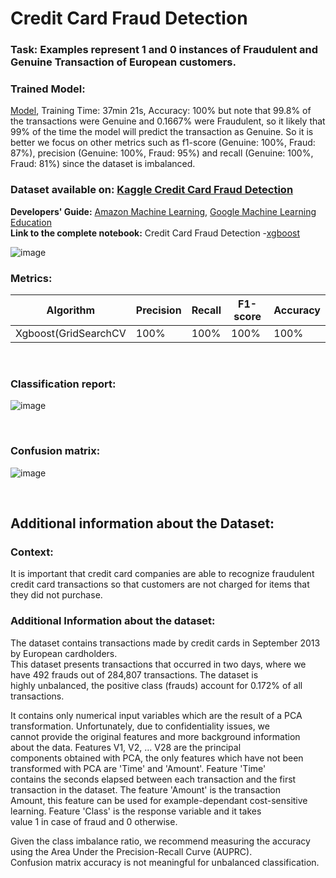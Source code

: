 # Credit Card Fraud Detection   

### **Task:** Examples represent 1 and 0 instances of Fraudulent and Genuine Transaction of European customers.
### **Trained Model:** 
[Model](), Training Time: 37min 21s,  Accuracy: 100% but note that 99.8% of the transactions were Genuine and 0.1667% were Fraudulent, so it likely that 99% of the time the model will predict the transaction as Genuine. So it is better we focus on other metrics such as f1-score (Genuine: 100%, Fraud: 87%), precision (Genuine: 100%, Fraud: 95%) and recall (Genuine: 100%, Fraud: 81%) since the dataset is imbalanced.
### **Dataset available on:** [Kaggle Credit Card Fraud Detection](https://www.kaggle.com/datasets/mlg-ulb/creditcardfraud)

**Developers' Guide:** [Amazon Machine Learning](https://docs.aws.amazon.com/pdfs/machine-learning/latest/dg/machinelearning-dg.pdf#cross-validation),  [Google Machine Learning Education](https://developers.google.com/machine-learning)                                            
**Link to the complete notebook:** Credit Card Fraud Detection -[xgboost](https://github.com/Kmohamedalie/Credit_Card_Fraud_Detection/blob/master/Notebook/Credit_Card_Fraud_Detection_XGBOOST_%26_GridSearchCV.ipynb)






![image](https://github.com/Kmohamedalie/Credit_Card_Fraud_Detection-SVM/assets/63104472/8219a470-ff04-4689-89d8-f73dcce764f5)



### **Metrics:**
| Algorithm | Precision | Recall | F1-score | Accuracy |
|-----------|-----------|--------|----------|----------|
| Xgboost(GridSearchCV   | 100%    |  100% | 100% | 100%     |



<br>





### **Classification report:**
![image](https://github.com/Kmohamedalie/Credit_Card_Fraud_Detection/assets/63104472/d5120c3c-e852-4f7d-9810-ded622207f26)



<br>



### **Confusion matrix:**
![image](https://github.com/Kmohamedalie/Credit_Card_Fraud_Detection/assets/63104472/61edef03-b1b2-42fe-8ba8-5ce24964f12c)






<br>

## **Additional information about the Dataset:** <br>
### Context: <br>
It is important that credit card companies are able to recognize fraudulent credit card transactions so that customers are not charged for items that they did not purchase.

### Additional Information about the dataset: <br>
The dataset contains transactions made by credit cards in September 2013 by European cardholders.  <br>
This dataset presents transactions that occurred in two days, where we have 492 frauds out of 284,807 transactions. The dataset is <br> highly unbalanced, the positive class (frauds) account for 0.172% of all transactions.  <br>

It contains only numerical input variables which are the result of a PCA transformation. Unfortunately, due to confidentiality issues, we  <br> 
cannot provide the original features and more background information about the data. Features V1, V2, … V28 are the principal   <br>
components obtained with PCA, the only features which have not been transformed with PCA are 'Time' and 'Amount'. Feature 'Time'  <br>
contains the seconds elapsed between each transaction and the first transaction in the dataset. The feature 'Amount' is the transaction   <br>
Amount, this feature can be used for example-dependant cost-sensitive learning. Feature 'Class' is the response variable and it takes     <br> 
value 1 in case of fraud and 0 otherwise.  <br>

Given the class imbalance ratio, we recommend measuring the accuracy using the Area Under the Precision-Recall Curve (AUPRC).  <br>
Confusion matrix accuracy is not meaningful for unbalanced classification.  <br>
